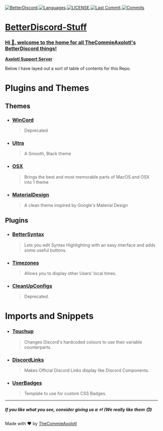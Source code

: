 <a href="https://betterdiscord.app/"><img align="center" alt="BetterDiscord" src="https://img.shields.io/badge/BetterDiscord-%235963EB?style=for-the-badge">
<a href="#"><img align="center" alt="Languages" src="https://img.shields.io/github/languages/count/TheCommieAxolotl/BetterDiscord-Stuff?style=for-the-badge&color=orange">
<a href="https://github.com/TheCommieAxolotl/BetterDiscord-Stuff/blob/main/LICENSE"><img align="center" alt="LICENSE" src="https://img.shields.io/github/license/TheCommieAxolotl/BetterDiscord-Stuff?&style=for-the-badge">
<a href="#"><img align="center" alt="Last Commit" src="https://img.shields.io/github/last-commit/TheCommieAxolotl/BetterDiscord-Stuff?l&style=for-the-badge">
<a href="#"><img align="center" alt="Commits" src="https://img.shields.io/github/commit-activity/m/TheCommieAxolotl/BetterDiscord-Stuff?style=for-the-badge&color=brightgreen">

# BetterDiscord-Stuff
### Hi 👋, welcome to the home for all TheCommieAxolotl's BetterDiscord things!
 
**[Axolotl Support Server](https://discord.gg/5BSWtSM3XU)** 
 
Below I have layed out a sort of table of contents for this Repo.
 
# Plugins and Themes
## Themes
 - ### [WinCord](https://github.com/TheCommieAxolotl/BetterDiscord-Stuff/tree/main/WinCord)
    > Deprecated
 - ### [Ultra](https://github.com/TheCommieAxolotl/BetterDiscord-Stuff/tree/main/Ultra)
     > A Smooth, Black theme
 - ### [OSX](https://github.com/TheCommieAxolotl/BetterDiscord-Stuff/tree/main/OSX)
     > Brings the best and most memorable parts of MacOS and OSX into 1 theme
 - ### [MaterialDesign](https://github.com/TheCommieAxolotl/BetterDiscord-Stuff/tree/main/MaterialDesign)
     > A clean theme inspired by Google's Material Design
 
## Plugins
 - ### [BetterSyntax](https://github.com/TheCommieAxolotl/BetterDiscord-Stuff/tree/main/BetterSyntax)
    > Lets you edit Syntax Highlighting with an easy interface and adds some useful buttons.
 - ### [Timezones](https://github.com/TheCommieAxolotl/BetterDiscord-Stuff/tree/main/Timezones)
    > Allows you to display other Users' local times.
 - ### [CleanUpConfigs](https://github.com/TheCommieAxolotl/BetterDiscord-Stuff/tree/main/CleanUpConfigs)
    > Deprecated.
 
# Imports and Snippets
 - ### [Touchup](https://github.com/TheCommieAxolotl/BetterDiscord-Stuff/tree/main/Imports/Touchup.css)  
    > Changes Discord's hardcoded colours to use their variable counterparts.
 - ### [DiscordLinks](https://github.com/TheCommieAxolotl/BetterDiscord-Stuff/tree/main/Imports/DiscordLinks.css) 
    > Makes Official Discord Links display like Discord Components.
 - ### [UserBadges](https://github.com/TheCommieAxolotl/BetterDiscord-Stuff/blob/main/Imports/UserBadges.css) 
    > Template to use for custom CSS Badges.

---
 
##### If you like what you see, consider giving us a ⭐! (We really like them 🙃)
 
Made with ❤️ by [TheCommieAxolotl](https://github.com/TheCommieAxolotl)
